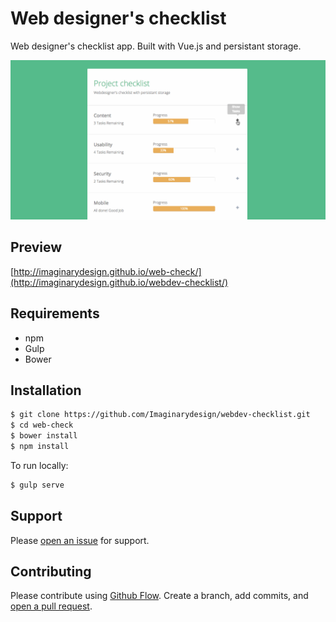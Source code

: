 # Web designer's checklist

Web designer's checklist app. Built with Vue.js and persistant storage.

![Webdesigner's checklist](https://github.com/Imaginarydesign/webdev-checklist/raw/master/preview.gif)

## Preview

[http://imaginarydesign.github.io/web-check/](http://imaginarydesign.github.io/webdev-checklist/)

## Requirements

- npm
- Gulp
- Bower

## Installation

```sh
$ git clone https://github.com/Imaginarydesign/webdev-checklist.git
$ cd web-check
$ bower install
$ npm install
```
To run locally:

```sh
$ gulp serve
```

## Support

Please [open an issue](https://github.com/Imaginarydesign/webdev-checklist/issues/new) for support.

## Contributing

Please contribute using [Github Flow](https://guides.github.com/introduction/flow/). Create a branch, add commits, and [open a pull request](https://github.com/Imaginarydesign/webdev-checklist/compare/).
